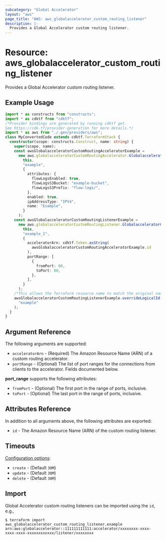 ```yaml
---
subcategory: "Global Accelerator"
layout: "aws"
page_title: "AWS: aws_globalaccelerator_custom_routing_listener"
description: |-
  Provides a Global Accelerator custom routing listener.
---
```


# Resource: aws_globalaccelerator_custom_routing_listener

Provides a Global Accelerator custom routing listener.

## Example Usage

```typescript
import * as constructs from "constructs";
import * as cdktf from "cdktf";
/*Provider bindings are generated by running cdktf get.
See https://cdk.tf/provider-generation for more details.*/
import * as aws from "./.gen/providers/aws";
class MyConvertedCode extends cdktf.TerraformStack {
  constructor(scope: constructs.Construct, name: string) {
    super(scope, name);
    const awsGlobalacceleratorCustomRoutingAcceleratorExample =
      new aws.globalacceleratorCustomRoutingAccelerator.GlobalacceleratorCustomRoutingAccelerator(
        this,
        "example",
        {
          attributes: {
            flowLogsEnabled: true,
            flowLogsS3Bucket: "example-bucket",
            flowLogsS3Prefix: "flow-logs/",
          },
          enabled: true,
          ipAddressType: "IPV4",
          name: "Example",
        }
      );
    const awsGlobalacceleratorCustomRoutingListenerExample =
      new aws.globalacceleratorCustomRoutingListener.GlobalacceleratorCustomRoutingListener(
        this,
        "example_1",
        {
          acceleratorArn: cdktf.Token.asString(
            awsGlobalacceleratorCustomRoutingAcceleratorExample.id
          ),
          portRange: [
            {
              fromPort: 80,
              toPort: 80,
            },
          ],
        }
      );
    /*This allows the Terraform resource name to match the original name. You can remove the call if you don't need them to match.*/
    awsGlobalacceleratorCustomRoutingListenerExample.overrideLogicalId(
      "example"
    );
  }
}

```

## Argument Reference

The following arguments are supported:

* `acceleratorArn` - (Required) The Amazon Resource Name (ARN) of a custom routing accelerator.
* `portRange` - (Optional) The list of port ranges for the connections from clients to the accelerator. Fields documented below.

**port_range** supports the following attributes:

* `fromPort` - (Optional) The first port in the range of ports, inclusive.
* `toPort` - (Optional) The last port in the range of ports, inclusive.

## Attributes Reference

In addition to all arguments above, the following attributes are exported:

* `id` - The Amazon Resource Name (ARN) of the custom routing listener.

## Timeouts

[Configuration options](https://developer.hashicorp.com/terraform/language/resources/syntax#operation-timeouts):

* `create` - (Default `30M`)
* `update` - (Default `30M`)
* `delete` - (Default `30M`)

## Import

Global Accelerator custom routing listeners can be imported using the `id`, e.g.,

```
$ terraform import aws_globalaccelerator_custom_routing_listener.example arn:aws:globalaccelerator::111111111111:accelerator/xxxxxxxx-xxxx-xxxx-xxxx-xxxxxxxxxxxx/listener/xxxxxxxx
```

<!-- cache-key: cdktf-0.17.0-pre.15 input-1c1c340fe7c2e403a229bac241e0a1e3c9d23f12a6dbd2990ddf3408728b6332 -->